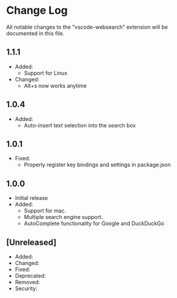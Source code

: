 # Change Log

All notable changes to the "vscode-websearch" extension will be documented in this file.

## 1.1.1

- Added:
  - Support for Linux
- Changed:
  - Alt+s now works anytime

## 1.0.4

- Added:
  - Auto-insert text selection into the search box

## 1.0.1

- Fixed:
  - Properly register key bindings and settings in package.json

## 1.0.0

- Initial release
- Added:
  - Support for mac.
  - Multiple search engine support.
  - AutoComplete functionality for Google and DuckDuckGo 

## [Unreleased]

- Added:
- Changed:
- Fixed:
- Deprecated:
- Removed:
- Security: